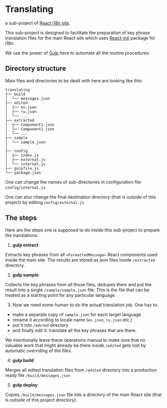 # Translating

a sub-project of [React i18n site](https://github.com/heroqu/react-i18n-site).

This sub-project is designed to facilitate the preparation of key phrase translation files for the main React site which uses [React-intl](https://www.npmjs.com/package/react-intl) package for i18n.

We use the power of [Gulp](https://gulpjs.com) here to automate all the routine procedures.

## Directory structure

Main files and directories to be dealt with here are looking like this:

```
translating
├── build
│  └── messages.json
├── edited
│  ├── en.json
│  ├── ru.json
│  └── ...
├── extracted
│  ├── Component1.json
│  ├── Component2.json
│  └── ...
├── sample
│  └── sample.json
│
├── config
│  ├── index.js
│  ├── external.js
│  └── internal.js
├── gulpfile.js
└── package.json
```

One can change the names of sub-directories in configuration file `config/internal.js`.

One can also change the final destination directory (that is outside of this project) by editing `config/external.js`

## The steps

Here are the steps one is supposed to do inside this sub-project to prepare the translations:

1. **gulp extract**

  Extracts key phrases from all `<FormattedMessage>` React components used inside the main site. The results are stored as json files inside `/extracted` directory.

2. **gulp sample**

  Collects the key phrases from all those files, dedupes them and put the result into a single `/sample/sample.json` file. This is the file that can be treated as a starting point for any particular language.

3. Now we need some human to do the actual translation job. One has to:

- make a separate copy of `sample.json` for each target language
- rename it according to locale name (`en.json`, `ru.json` etc.)
- put it into `/edited` directory
- and finally edit it: translate all the key phrases that are there.

We intentionally leave these operations manual to make sure that no valuable work that might already be there inside `/edited` gets lost by automatic overriding of the files.

4. **gulp build**

  Merges all edited translation files from `/edited` directory into a production ready file `/build/messages.json`

5. **gulp deploy**

  Copies `/build/messages.json` file into a directory of the main React site (that is outside of this project directory).
